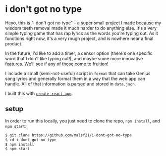 # i don't got no type

Heyo, this is "i don't got no type" - a super small project I made because my wisdom teeth removal made it much harder to do anything else. It's a very simple typing game that has rap lyrics as the words you're typing out. As it functions right now, it's a very rough project, and is nowhere near a final product.

In the future, I'd like to add a timer, a censor option (there's one specific word that I don't like typing out!), and maybe some more innovative features. We'll see if any of those come to fruition!

I include a small (semi-not-useful) script in `format` that can take Genius song lyrics and generally format them in a way that the web app can handle. All of that information is parsed and stored in `data.json`.

I built this with [`create-react-app`](https://github.com/facebook/create-react-app).

## setup

In order to run this locally, you just need to clone the repo, `npm install`, and `npm start`:

```sh
$ git clone https://github.com/malsf21/i-dont-got-no-type
$ cd i-dont-got-no-type
$ npm install
$ npm start
```
